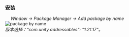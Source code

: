 ### 安装  
&emsp;
*Window -> Package Manager -> Add package by name*  
![*package by name*](resources/install.png)  
*版本选择："com.unity.addressables": "1.21.17"。*
